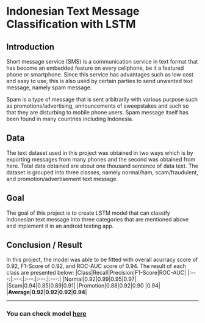 
# Indonesian Text Message Classification with LSTM

## Introduction

Short message service (SMS) is a communication service in text format that has become an embedded feature on every cellphone, be it a featured phone or smartphone. Since this service has advantages such as low cost and easy to use, this is also used by certain parties to send unwanted text message, namely spam message.

Spam is a type of message that is sent arbitrarily with various purpose such as promotions/advertising, announcements of sweepstakes and such so that they are disturbing to mobile phone users. Spam message itself has been found in many countries including Indonesia.

## Data

The text dataset used in this project was obtained in two ways which is by exporting messages from many phones and the second was obtained from here. Total data obtained are about one thousand sentence of data text. The dataset is grouped into three classes, namely normal/ham, scam/fraudulent, and promotion/advertisement text message.

## Goal

The goal of this project is to create LSTM model that can classify Indonesian text message into three categories that are mentioned above and implement it in an android texting app.

## Conclusion / Result

In this project, the model was able to be fitted with overall acurracy score of 0.92, F1-Score of 0.92, and ROC-AUC score of 0.94. The result of each class are presented below:
|Class|Recall|Precision|F1-Score|ROC-AUC|
|:---:|:---:|:---:|:---:|:---:|
|Normal|0.92|0.99|0.95|0.97|
|Scam|0.94|0.85|0.89|0.91|
|Promotion|0.88|0.92|0.90 |0.94|
|**Average**|**0.92**|**0.92**|**0.92**|**0.94**|

---
### You can check model [here](https://nbviewer.org/github/Layrin14/Indonesian-Text-Message-Classification-LSTM/blob/master/Indonesian_SMS_Classification_with_LSTM.ipynb)

